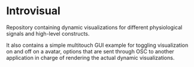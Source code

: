 # Introvisual

Repository containing dynamic visualizations for different physiological signals and high-level constructs.

It also contains a simple multitouch GUI example for toggling visualization on and off on a avatar, options that are sent through OSC to another application in charge of rendering the actual dynamic visualizations.